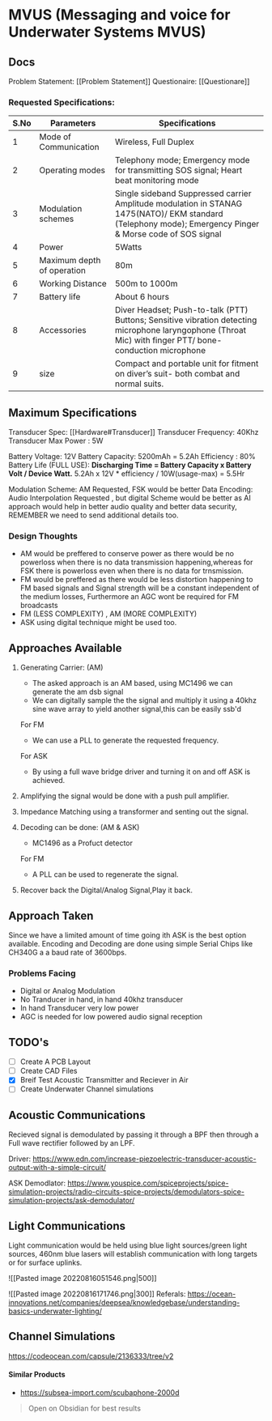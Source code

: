 # MVUS (Messaging and voice for Underwater Systems MVUS)

## Docs
Problem Statement: [[Problem Statement]]
Questionaire: [[Questionare]]


### Requested Specifications:

| S.No | Parameters                 | Specifications                                                                                                                                            |
| ---- | -------------------------- | --------------------------------------------------------------------------------------------------------------------------------------------------------- |
| 1    | Mode of Communication      | Wireless, Full Duplex                                                                                                                                     |
| 2    | Operating modes            | Telephony mode; Emergency mode for transmitting SOS signal; Heart beat monitoring mode                                                                    |
| 3    | Modulation schemes         | Single sideband Suppressed carrier Amplitude modulation in STANAG 1475(NATO)/ EKM standard (Telephony mode); Emergency Pinger & Morse code of SOS signal  |
| 4    | Power                      | 5Watts                                                                                                                                                    |
| 5    | Maximum depth of operation | 80m                                                                                                                                                       |
| 6    | Working Distance           | 500m to 1000m                                                                                                                                             |
| 7    | Battery life               | About 6 hours                                                                                                                                             |
| 8    | Accessories                | Diver Headset; Push-to-talk (PTT) Buttons; Sensitive vibration detecting microphone laryngophone (Throat Mic) with finger PTT/ bone-conduction microphone |
| 9    | size                       | Compact and portable unit for fitment on diver’s suit- both combat and normal suits.                                                                      |


## Maximum Specifications

Transducer Spec: [[Hardware#Transducer]]
Transducer Frequency: 40Khz
Transducer Max Power : 5W

Battery Voltage: 12V
Battery Capacity: 5200mAh = 5.2Ah
Efficiency : 80%
Battery Life (FULL USE):   **Discharging Time = Battery Capacity x Battery Volt / Device Watt.**
5.2Ah x 12V * efficiency / 10W(usage-max) = 5.5Hr  

Modulation Scheme: AM Requested, FSK would be better
Data Encoding: Audio Interpolation Requested , but digital Scheme would be better as AI approach would help in better audio quality and better data security, REMEMBER we need to send additional details too.

### Design Thoughts
- AM would be preffered to conserve power as there would be no powerloss when there is no data transmission happening,whereas for FSK there is powerloss even when there is no data for trnsmission.
- FM would be preffered as there would be less distortion happening to FM based signals and Signal strength will be a constant independent of the medium losses, Furthermore an AGC wont be required for FM broadcasts
- FM (LESS COMPLEXITY) , AM (MORE COMPLEXITY)
- ASK using digital technique might be used too.

## Approaches Available
1. Generating Carrier: (AM)
	-  The asked approach is an AM based, using MC1496 we can generate the am dsb signal
	-  We can digitally sample the the signal and multiply it using a 40khz sine wave array to yield another signal,this can be easily ssb'd
	
	For FM
	- We can use a PLL to generate the requested frequency.
	
	For ASK
	- By using a full wave bridge driver and turning it on and off ASK is achieved.

2. Amplifying the signal would be done with a push pull amplifier.
3. Impedance Matching using a transformer and senting out the signal.
5. Decoding can be done: (AM & ASK)
	- MC1496 as a Profuct detector
	
	For FM
	- A PLL can be used to regenerate the signal.

6. Recover back the Digital/Analog Signal,Play it back.

## Approach Taken
Since we have a limited amount of time going ith ASK is the best option available.
Encoding and Decoding are done using simple Serial Chips like CH340G a a baud rate of 3600bps.

### Problems Facing
- Digital or Analog Modulation
- No Tranducer in hand, in hand 40khz transducer
- In hand Transducer very low power
- AGC is needed for low powered audio signal reception


## TODO's
- [ ] Create A PCB Layout
- [ ] Create CAD Files
- [x] Breif Test Acoustic Transmitter and Reciever in Air
- [ ] Create Underwater Channel simulations

## Acoustic Communications
Recieved signal is demodulated by passing it through a BPF then through a Full wave rectifier followed by an LPF.

Driver: https://www.edn.com/increase-piezoelectric-transducer-acoustic-output-with-a-simple-circuit/

ASK Demodlator: https://www.youspice.com/spiceprojects/spice-simulation-projects/radio-circuits-spice-projects/demodulators-spice-simulation-projects/ask-demodulator/

## Light Communications

Light communication would be held using blue light sources/green light sources, 460nm blue lasers will establish communication with long targets or for surface uplinks.

![[Pasted image 20220816051546.png|500]]

![[Pasted image 20220816171746.png|300]]
Referals: https://ocean-innovations.net/companies/deepsea/knowledgebase/understanding-basics-underwater-lighting/


## Channel Simulations
https://codeocean.com/capsule/2136333/tree/v2


#### Similar Products
- https://subsea-import.com/scubaphone-2000d

> Open on Obsidian for best results